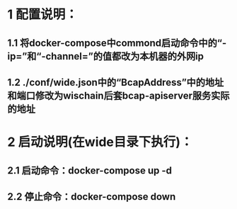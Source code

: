 # 1 配置说明：

## 1.1 将docker-compose中commond启动命令中的“-ip=”和“-channel=”的值都改为本机器的外网ip

## 1.2 ./conf/wide.json中的“BcapAddress”中的地址和端口修改为wischain后套bcap-apiserver服务实际的地址

# 2 启动说明(在wide目录下执行)：

## 2.1 启动命令：docker-compose up -d

## 2.2 停止命令：docker-compose down